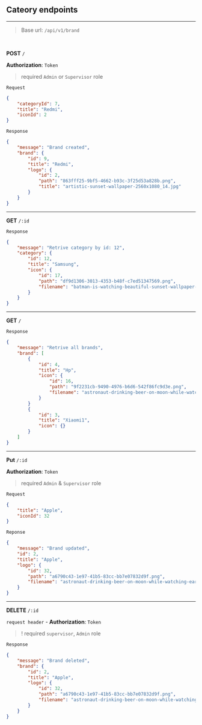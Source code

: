 

## Cateory endpoints


---

> Base url: `/api/v1/brand`


<br>

**POST** `/`

**Authorization**: `Token` 

> required ```Admin``` or `Supervisor` role

`Request`

```json
{
    "categoryId": 7,
    "title": "Redmi",
    "iconId": 2
}
```

`Response`

```json
{
    "message": "Brand created",
    "brand": {
        "id": 9,
        "title": "Redmi",
        "logo": {
            "id": 2,
            "path": "863fff25-9bf5-4662-b93c-3f25d53a828b.png",
            "title": "artistic-sunset-wallpaper-2560x1080_14.jpg"
        }
    }
}
```

---

**GET** `/:id`

`Response`

```json
{
    "message": "Retrive category by id: 12",
    "category": {
        "id": 12,
        "title": "Samsung",
        "icon": {
            "id": 17,
            "path": "df9d1306-3013-4353-b48f-c7ed51347569.png",
            "filename": "batman-is-watching-beautiful-sunset-wallpaper-2560x1080_14 — копия.jpg"
        }
    }
}
```

---

**GET** `/` 

`Response`

```json
{
    "message": "Retrive all brands",
    "brand": [
        {
            "id": 4,
            "title": "Hp",
            "icon": {
                "id": 16,
                "path": "9f2231cb-9490-4976-b6d6-542f86fc9d3e.png",
                "filename": "astronaut-drinking-beer-on-moon-while-watching-earth-wallpaper-2560x1080_14.jpg"
            }
        }
        {
            "id": 3,
            "title": "Xiaomi1",
            "icon": {}
        }
    ]
}
```

---

**Put** `/:id` 

**Authorization**: `Token` 

> required `Admin` & `Supervisor` role 

`Request`

```json
{
    "title": "Apple",
    "iconId": 32
}
```

`Reponse`

```json
{
    "message": "Brand updated",
    "id": 2,
    "title": "Apple",
    "logo": {
        "id": 32,
        "path": "a6790c43-1e97-41b5-83cc-bb7e07832d9f.png",
        "filename": "astronaut-drinking-beer-on-moon-while-watching-earth-wallpaper-2560x1080_14.jpg"
    }
}
```

---

**DELETE** `/:id`

`request header` - **Authorization**: `Token` 

> ! required `supervisor`, `Admin` role

`Response`

```json
{
    "message": "Brand deleted",
    "brand": {
        "id": 2,
        "title": "Apple",
        "logo": {
            "id": 32,
            "path": "a6790c43-1e97-41b5-83cc-bb7e07832d9f.png",
            "filename": "astronaut-drinking-beer-on-moon-while-watching-earth-wallpaper-2560x1080_14.jpg"
        }
    }
}
```